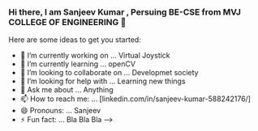 ### Hi there, I am Sanjeev Kumar , Persuing BE-CSE from MVJ COLLEGE OF ENGINEERING 👋


Here are some ideas to get you started:

- 🔭 I’m currently working on ... Virtual Joystick
- 🌱 I’m currently learning ... openCV
- 👯 I’m looking to collaborate on ... Developmet society 
- 🤔 I’m looking for help with ... Learning new things
- 💬 Ask me about ... Anything
- 📫 How to reach me: ... [linkedin.com/in/sanjeev-kumar-588242176/]
- 😄 Pronouns: ... Sanjeev
- ⚡ Fun fact: ... Bla Bla Bla
-->
